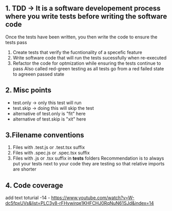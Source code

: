 ## 1. TDD -> It is a software developement process where you write tests before writing the software code

Once the tests have been written, you then write the code to ensure the tests pass

1. Create tests that verify the fucntionality of a specefic feature
2. Write software code that will run the tests sucessfully when re-executed
3. Refactor the code for optmization while ensuring the tests continue to pass
   Also called red-green testing as all tests go from a red failed state to agreeen passed state

## 2. Misc points

- test.only -> only this test will run
- test.skip -> doing this will skip the test
- alternative of test.only is "fit" here
- alternative of test.skip is "xit" here

## 3.Filename conventions

1. Files with .test.js or .test.tsx suffix
1. Files with .spec.js or .spec.tsx suffix
1. Files with .js or .tsx suffix in **tests** folders
   Recommendation is to always put your tests next to your code they are testing so that relative imports are shorter

## 4. Code coverage

add text toturial -14 - https://www.youtube.com/watch?v=W-dc5fpxUVs&list=PLC3y8-rFHvwirqe1KHFCHJ0RqNuN61SJd&index=14
